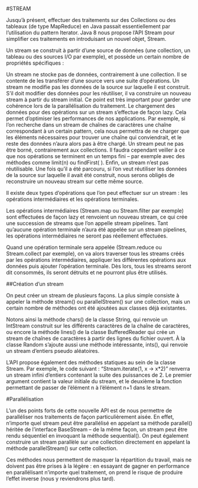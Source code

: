 #STREAM

Jusqu’à présent, effectuer des traitements sur des Collections ou des tableaux (de type MapReduce) en Java passait essentiellement par l’utilisation du pattern Iterator. Java 8 nous propose l’API Stream pour simplifier ces traitements en introduisant un nouvel objet, Stream.

Un stream se construit à partir d’une source de données (une collection, un tableau ou des sources I/O par exemple), et possède un certain nombre de propriétés spécifiques :

Un stream ne stocke pas de données, contrairement à une collection. 
Il se contente de les transférer d’une source vers une suite d’opérations.
Un stream ne modifie pas les données de la source sur laquelle il est construit. 
S’il doit modifier des données pour les réutiliser, il va construire un nouveau stream à partir du stream initial. 
Ce point est très important pour garder une cohérence lors de la parallélisation du traitement.
Le chargement des données pour des opérations sur un stream s’effectue de façon lazy. 
Cela permet d’optimiser les performances de nos applications. 
Par exemple, si l’on recherche dans un stream de chaînes de caractères une chaîne correspondant à un certain pattern, cela nous permettra de ne charger que les éléments nécessaires pour trouver une chaîne qui conviendrait, et le reste des données n’aura alors pas à être chargé.
Un stream peut ne pas être borné, contrairement aux collections. 
Il faudra cependant veiller à ce que nos opérations se terminent en un temps fini – par exemple avec des méthodes comme limit(n) ou findFirst( ).
Enfin, un stream n’est pas réutilisable. 
Une fois qu’il a été parcouru, si l’on veut réutiliser les données de la source sur laquelle il avait été construit, nous serons obligés de reconstruire un nouveau stream sur cette même source.

Il existe deux types d’opérations que l’on peut effectuer sur un stream : les opérations intermédiaires et les opérations terminales.

Les opérations intermédiaires (Stream.map ou Stream.filter par exemple) sont effectuées de façon lazy et renvoient un nouveau stream, ce qui crée une succession de streams que l’on appelle stream pipelines. 
Tant qu’aucune opération terminale n’aura été appelée sur un stream pipelines, les opérations intermédiaires ne seront pas réellement effectuées.

Quand une opération terminale sera appelée (Stream.reduce ou Stream.collect par exemple), on va alors traverser tous les streams créés par les opérations intermédiaires, appliquer les différentes opérations aux données puis ajouter l’opération terminale. 
Dès lors, tous les streams seront dit consommés, ils seront détruits et ne pourront plus être utilisés.

##Création d’un stream

On peut créer un stream de plusieurs façons. La plus simple consiste à appeler la méthode stream() ou parallelStream() sur une collection, mais un certain nombre de méthodes ont été ajoutées aux classes déjà existantes.

Notons ainsi la méthode chars() de la classe String, qui renvoie un IntStream construit sur les différents caractères de la chaîne de caractères, ou encore la méthode lines() de la classe BufferedReader qui crée un stream de chaînes de caractères à partir des lignes du fichier ouvert. 
À la classe Random s’ajoute aussi une méthode intéressante, ints(), qui renvoie un stream d’entiers pseudo aléatoires.

L’API propose également des méthodes statiques au sein de la classe Stream. Par exemple, le code suivant : “Stream.iterate(1, x -> x*2)” renverra un stream infini d’entiers contenant la suite des puissances de 2. Le premier argument contient la valeur initiale du stream, et le deuxième la fonction permettant de passer de l’élément n à l’élément n+1 dans le stream.

#Parallélisation

L’un des points forts de cette nouvelle API est de nous permettre de paralléliser nos traitements de façon particulièrement aisée. En effet, n’importe quel stream peut être parallélisé en appelant sa méthode parallel() héritée de l’interface BaseStream – de la même façon, un stream peut être rendu séquentiel en invoquant la méthode sequential(). On peut également construire un stream parallèle sur une collection directement en appelant la méthode parallelStream() sur cette collection.

Ces méthodes nous permettent de masquer la répartition du travail, mais ne doivent pas être prises à la légère : en essayant de gagner en performance en parallélisant n’importe quel traitement, on prend le risque de produire l’effet inverse (nous y reviendrons plus tard).